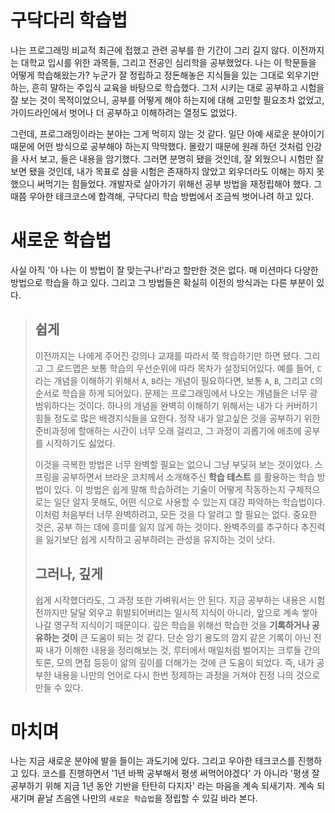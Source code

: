 # 구닥다리 학습법
나는 프로그래밍 비교적 최근에 접했고 관련 공부를 한 기간이 그리 길지 않다.
이전까지는 대학교 입시를 위한 과목들, 그리고 전공인 심리학을 공부했었다.
나는 이 학문들을 어떻게 학습해왔는가?
누군가 잘 정립하고 정돈해놓은 지식들을 있는 그대로 외우기만 하는, 흔히 말하는 주입식 교육을 바탕으로 학습했다.
그저 시키는 대로 공부하고 시험을 잘 보는 것이 목적이었으니, 공부를 어떻게 해야 하는지에 대해 고민할 필요조차 없었고, 가이드라인에서 벗어나 더 공부하고 이해하려는 열정도 없었다.

그런데, 프로그래밍이라는 분야는 그게 먹히지 않는 것 같다.
일단 아예 새로운 분야이기 때문에 어떤 방식으로 공부해야 하는지 막막했다.
몰랐기 때문에 원래 하던 것처럼 인강을 사서 보고, 들은 내용을 암기했다.
그러면 분명히 됐을 것인데, 잘 외웠으니 시험만 잘 보면 됐을 것인데, 내가 목표로 삼을 시험은 존재하지 않았고 외우더라도 이해는 하지 못했으니 써먹기는 힘들었다.
개발자로 살아가기 위해선 공부 방법을 재정립해야 했다.
그때쯤 우아한 테크코스에 합격해, 구닥다리 학습 방법에서 조금씩 벗어나려 하고 있다.

# 새로운 학습법
사실 아직 '아 나는 이 방법이 잘 맞는구나!'라고 할만한 것은 없다.
매 미션마다 다양한 방법으로 학습을 하고 있다.
그리고 그 방법들은 확실히 이전의 방식과는 다른 부분이 있다.
    
> ## 쉽게 
> 이전까지는 나에게 주어진 강의나 교재를 따라서 쭉 학습하기만 하면 됐다. 
> 그리고 그 로드맵은 보통 학습의 우선순위에 따라 목차가 설정되어있다.
> 예를 들어, `C`라는 개념을 이해하기 위해서 `A`, `B`라는 개념이 필요하다면, 보통 `A`, `B`, 그리고 `C`의 순서로 학습을 하게 되어있다.
> 문제는 프로그래밍에서 나오는 개념들은 너무 광범위하다는 것이다.
> 하나의 개념을 완벽히 이해하기 위해서는 내가 다 커버하기 힘들 정도로 많은 배경지식들을 요한다.
> 정작 내가 알고싶은 것을 공부하기 위한 준비과정에 할애하는 시간이 너무 오래 걸리고, 그 과정이 괴롭기에 애초에 공부를 시작하기도 싫었다.
>
> 이것을 극복한 방법은 너무 완벽할 필요는 없으니 그냥 부딪혀 보는 것이었다.
> 스프링을 공부하면서 브라운 코치께서 소개해주신 __학습 테스트__ 를 활용하는 학습 방법이 있다.
> 이 방법은 쉽게 말해 학습하려는 기술이 어떻게 작동하는지 구체적으로는 일단 알지 못해도, 어떤 식으로 사용할 수 있는지 대강 파악하는 학습법이다.
> 이처럼 처음부터 너무 완벽하려고, 모든 것을 다 알려고 할 필요는 없다.
> 중요한 것은, 공부 하는 데에 흥미를 잃지 않게 하는 것이다.
> 완벽주의를 추구하다 추진력을 잃기보단 쉽게 시작하고 공부하려는 관성을 유지하는 것이 낫다.
>
> ## 그러나, 깊게
> 쉽게 시작했더라도, 그 과정 또한 가벼워서는 안 된다.
> 지금 공부하는 내용은 시험 전까지만 달달 외우고 휘발되어버리는 일시적 지식이 아니라, 앞으로 계속 쌓아나갈 영구적 지식이기 때문이다.
> 깊은 학습을 위해선 학습한 것을 __기록하거나 공유하는 것이__ 큰 도움이 되는 것 같다.
> 단순 암기 용도의 깜지 같은 기록이 아닌 진짜 내가 이해한 내용을 정리해보는 것, 루터에서 매일처럼 벌어지는 크루들 간의 토론, 모의 면접 등등이 앎의 깊이를 더해가는 것에 큰 도움이 되었다.
> 즉, 내가 공부한 내용을 나만의 언어로 다시 한번 정제하는 과정을 거쳐야 진정 나의 것으로 만들 수 있다. 

# 마치며 
나는 지금 새로운 분야에 발을 들이는 과도기에 있다. 그리고 우아한 테크코스를 진행하고 있다.
코스를 진행하면서 '1년 바짝 공부해서 평생 써먹어야겠다' 가 아니라 '평생 잘 공부하기 위해 지금 1년 동안 기반을 탄탄히 다지자' 라는 마음을 계속 되새기자.
계속 되새기며 끝날 즈음엔 나만의 `새로운 학습법`을 정립할 수 있길 바라 본다.